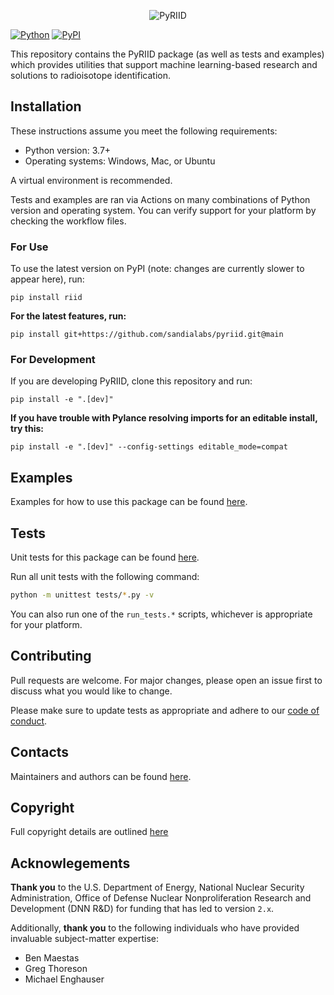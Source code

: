 <p align="center">
  <img src="https://user-images.githubusercontent.com/1079118/124811147-623bd280-df1f-11eb-9f3a-a4a5e6ec5f94.png" alt="PyRIID">
</p>

[![Python](https://img.shields.io/pypi/pyversions/riid)](https://badge.fury.io/py/riid)
[![PyPI](https://badge.fury.io/py/riid.svg)](https://badge.fury.io/py/riid)

This repository contains the PyRIID package (as well as tests and examples) which provides utilities that support machine learning-based research and solutions to radioisotope identification.

## Installation

These instructions assume you meet the following requirements:

- Python version: 3.7+
- Operating systems: Windows, Mac, or Ubuntu

A virtual environment is recommended.

Tests and examples are ran via Actions on many combinations of Python version and operating system.
You can verify support for your platform by checking the workflow files.

### For Use

To use the latest version on PyPI (note: changes are currently slower to appear here), run:

```
pip install riid
```

**For the latest features, run:**

```
pip install git+https://github.com/sandialabs/pyriid.git@main
```

### For Development

If you are developing PyRIID, clone this repository and run:

```
pip install -e ".[dev]"
```

**If you have trouble with Pylance resolving imports for an editable install, try this:**

```
pip install -e ".[dev]" --config-settings editable_mode=compat
```

## Examples

Examples for how to use this package can be found [here](https://github.com/sandialabs/PyRIID/blob/main/examples).

## Tests

Unit tests for this package can be found [here](https://github.com/sandialabs/PyRIID/blob/main/tests).

Run all unit tests with the following command:

```sh
python -m unittest tests/*.py -v
```

You can also run one of the `run_tests.*` scripts, whichever is appropriate for your platform.

## Contributing

Pull requests are welcome.
For major changes, please open an issue first to discuss what you would like to change.

Please make sure to update tests as appropriate and adhere to our [code of conduct](https://github.com/sandialabs/PyRIID/blob/main/CODE_OF_CONDUCT.md).

## Contacts

Maintainers and authors can be found [here](https://github.com/sandialabs/PyRIID/blob/main/pyproject.toml).

## Copyright

Full copyright details are outlined [here](https://github.com/sandialabs/PyRIID/blob/main/NOTICE.md)

## Acknowlegements

**Thank you** to the U.S. Department of Energy, National Nuclear Security Administration,
Office of Defense Nuclear Nonproliferation Research and Development (DNN R&D) for funding that has led to version `2.x`.

Additionally, **thank you** to the following individuals who have provided invaluable subject-matter expertise:

- Ben Maestas
- Greg Thoreson
- Michael Enghauser
